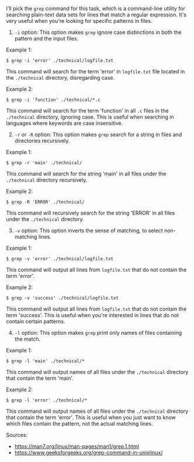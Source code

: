 I'll pick the `grep` command for this task, which is a command-line utility for searching plain-text data sets for lines that match a regular expression. It's very useful when you're looking for specific patterns in files.


1. `-i` option: This option makes `grep` ignore case distinctions in both the pattern and the input files. 

Example 1:
```
$ grep -i 'error' ./technical/logfile.txt
```
This command will search for the term 'error' in `logfile.txt` file located in the `./technical` directory, disregarding case.

Example 2:
```
$ grep -i 'function' ./technical/*.c
```
This command will search for the term 'function' in all `.c` files in the `./technical` directory, ignoring case. This is useful when searching in languages where keywords are case insensitive.

2. `-r` or `-R` option: This option makes `grep` search for a string in files and directories recursively.

Example 1:
```
$ grep -r 'main' ./technical/
```
This command will search for the string 'main' in all files under the `./technical` directory recursively. 

Example 2:
```
$ grep -R 'ERROR' ./technical/
```
This command will recursively search for the string 'ERROR' in all files under the `./technical` directory.

3. `-v` option: This option inverts the sense of matching, to select non-matching lines.

Example 1:
```
$ grep -v 'error' ./technical/logfile.txt
```
This command will output all lines from `logfile.txt` that do not contain the term 'error'.

Example 2:
```
$ grep -v 'success' ./technical/logfile.txt
```
This command will output all lines from `logfile.txt` that do not contain the term 'success'. This is useful when you're interested in lines that do not contain certain patterns.

4. `-l` option: This option makes `grep` print only names of files containing the match.

Example 1:
```
$ grep -l 'main' ./technical/*
```
This command will output names of all files under the `./technical` directory that contain the term 'main'.

Example 2:
```
$ grep -l 'error' ./technical/*
```
This command will output names of all files under the `./technical` directory that contain the term 'error'. This is useful when you just want to know which files contain the pattern, not the actual matching lines.

Sources: 
- https://man7.org/linux/man-pages/man1/grep.1.html
- https://www.geeksforgeeks.org/grep-command-in-unixlinux/
